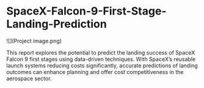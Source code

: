 # SpaceX-Falcon-9-First-Stage-Landing-Prediction

![](Project image.png)


This report explores the potential to predict the landing success of SpaceX Falcon 9 first stages using data-driven techniques. With SpaceX’s reusable launch systems reducing costs significantly, accurate predictions of landing outcomes can enhance planning and offer cost competitiveness in the aerospace sector. 
